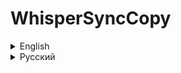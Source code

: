 # WhisperSyncCopy

<details>
   <summary>English</summary>

   **WhisperSyncCopy** is a tool for manually synchronizing files between two directories, copying only the changed files.

   #### Steps to use WhisperSyncCopy:

   1. **Language selection:**
      - On the first run, the program will prompt you to select a language. Use the up and down arrows to select the language, then press Enter.

   2. **Main Menu:**
      - After selecting the language, you will enter the main menu where you can choose one of the following options:
        - **Synchronize**: to start the file synchronization process.
        - **Settings**: to change the language, directories, and other parameters.
        - **Exit**: to exit the program.

   3. **Setting up source and target directories:**
      - In the settings section, the program will ask you for the paths to the source and target directories. If you have used the program before, it will apply the saved paths.

   4. **Working with the `WhisperSyncCopy.toml` file:**
      - By default, the file looks like this:
      ```
      [language]
      current = ""

      [paths]
      source = ""
      destination = ""
      save_paths = true

      [getignore]
      patterns = []

      ```
      - You can manually change the language by setting `current` to `ru` or `en`.
      - You can also change the source and destination paths for synchronization.
      - You can add ignored paths in the `patterns` section.

      **The structure will look like this:**
      ```
      [getignore]
      patterns = [
         "/*",
         "/*.log",
      ]
      ```

      **Example:**
      ```
      "/home/*",
      "/home/logs/*", (to block all content)
      "/home/logs", (to block folder creation)
      "/home/logs/*.log" (to block files with the .log extension)
      ```

   5. **Manual file synchronization:**
      - The program will copy all changed files from the source directory to the target directory, skipping the files specified in the `WhisperSyncCopy.toml` file.
      - **Note:** Synchronization is not automatic. You will need to manually run the program each time you want to synchronize the directories.
      - Automatic synchronization will request permission after each synchronization. This can be useful if you need to synchronize data frequently.

   6. **Settings:**
      - Change language
      - Change directory
      - Delete config

   7. **Completion:**
      - After synchronization is complete, the program will notify you that the files have been successfully copied.

</details>

<details>
   <summary>Русский</summary>

   **WhisperSyncCopy** — это инструмент для ручной синхронизации файлов между двумя директориями, который копирует только измененные файлы.

   #### Шаги использования WhisperSyncCopy:

   1. **Выбор языка:**
      - При первом запуске программа предложит вам выбрать язык. Используйте стрелки вверх и вниз для выбора языка, затем нажмите Enter.

   2. **Главное меню:**
      - После выбора языка вы попадете в главное меню, где можно выбрать один из следующих пунктов:
        - **Синхронизация**: для начала процесса синхронизации файлов.
        - **Настройки**: для изменения языка, директорий и других параметров.
        - **Выйти**: для выхода из программы.

   3. **Настройка исходной и целевой директорий:**
      - В разделе настроек программа запросит у вас пути к исходной и целевой директориям. Если вы уже использовали программу ранее, она применет сохраненые пути.

   4. **Работа с файлом `WhisperSyncCopy.toml`:**
      - По умолчанию файл выглядит так:
      ```
      [language]
      current = ""

      [paths]
      source = ""
      destination = ""
      save_paths = true

      [getignore]
      patterns = []

      ```
      - В нем можно вручную изменить язык, установив `current` на `ru` или `en`.
      - Также можно изменить исходный и конечный путь синхронизации.
      - Также можно добавить игнорируемые пути в `patterns`.

      **Структура будет выглядеть так:**
      ```
      [getignore]
      patterns = [
         "/*",
         "/*.log",
      ]
      ```

      **Пример:**
      ```
      "/home/*",
      "/home/logs/*", (для запрета содержимого)
      "/home/logs", (для запрета создания папки)
      "/home/logs/*.log" (для запрета файла с расширением .log)
      ```

   5. **Ручная синхронизация файлов:**
      - Программа скопирует все измененные файлы из исходной директории в целевую, пропуская те файлы, которые указаны в файле `WhisperSyncCopy.toml`.
      - **Примечание:** Синхронизация не является автоматической. Вам нужно будет вручную запускать программу каждый раз, когда вы хотите синхронизировать директории.
      - Автоматическая синхронизация после каждой синхронизации будет запрашивать разрешение на синхронизацию. Она будет полезной в случае, если нужно часто синхронизировать данные.

   6. **Настройки:**
      - Изменить язык
      - Изменить директорию
      - Удалить конфиг

   7. **Завершение:**
      - После завершения синхронизации программа уведомит вас о том, что файлы успешно скопированы.

</details>

